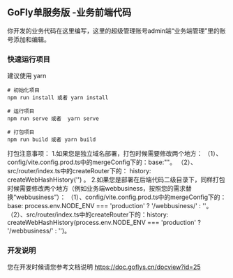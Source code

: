 ##  GoFly单服务版 -业务前端代码
 你开发的业务代码在这里编写，这里的超级管理账号admin端“业务端管理”里的账号添加和编辑。
### 快速运行项目
建议使用 yarn 
```
# 初始化项目
npm run install 或者 yarn install

# 运行项目
npm run serve 或者  yarn serve

# 打包项目
npm run build 或者 yarn build 

```
打包注意事项：
1.如果您是独立域名部署，打包时候需要修改两个地方：
（1）、config/vite.config.prod.ts中的mergeConfig下的：base:""。
（2）、src/router/index.ts中的createRouter下的： history: createWebHashHistory('') 。
2.如果您是部署在后端代码二级目录下，同样打包时候需要修改两个地方（例如业务端webbusiness，按照您的需求替换“webbusiness”）：
（1）、config/vite.config.prod.ts中的mergeConfig下的：base: process.env.NODE_ENV === 'production' ? '/webbusiness/' : ''。
（2）、src/router/index.ts中的createRouter下的：history: createWebHashHistory(process.env.NODE_ENV === 'production' ? '/webbusiness/' : '')。

### 开发说明
您在开发时候请您参考文档说明 https://doc.goflys.cn/docview?id=25
 

 